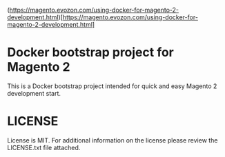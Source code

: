 (https://magento.evozon.com/using-docker-for-magento-2-development.html)[https://magento.evozon.com/using-docker-for-magento-2-development.html]

# Docker bootstrap project for Magento 2 
This is a Docker bootstrap project intended for quick and easy Magento 2 development start.
 
# LICENSE
License is MIT.
For additional information on the license please review the LICENSE.txt file attached.
